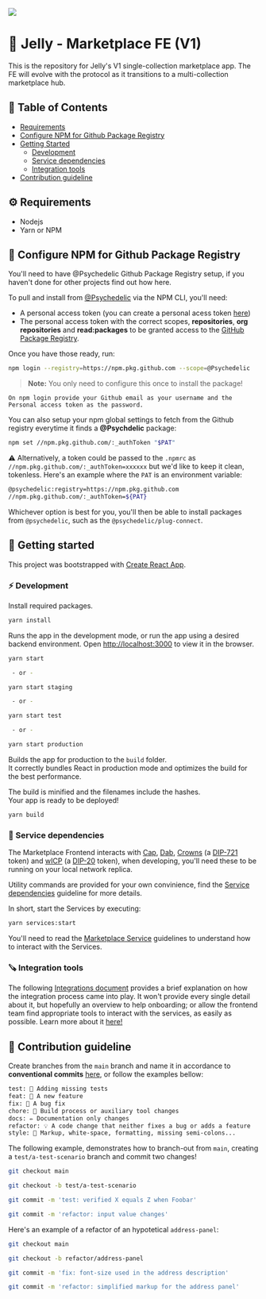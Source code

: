 ![](https://storageapi.fleek.co/fleek-team-bucket/jelly-nft.png)

# 🍭 Jelly - Marketplace FE (V1)

This is the repository for Jelly's V1 single-collection marketplace app. The FE will evolve with the protocol as it transitions to a multi-collection marketplace hub.

## 📒 Table of Contents

- [Requirements](#-requirements)
- [Configure NPM for Github Package Registry](#-configure-npm-for-github-package-registry)
- [Getting Started](#-getting-started)
  - [Development](#-development)
  - [Service dependencies](#-service-dependencies)
  - [Integration tools](#-integration-tools)
- [Contribution guideline](#-contribution-guideline)

## ⚙️ Requirements

- Nodejs
- Yarn or NPM

## 👻 Configure NPM for Github Package Registry

You'll need to have @Psychedelic Github Package Registry setup, if you haven't done for other projects find out how here.

To pull and install from [@Psychedelic](https://github.com/psychedelic) via the NPM CLI, you'll need:

- A personal access token (you can create a personal acess token [here](https://github.com/settings/tokens))
- The personal access token with the correct scopes, **repositories**, **org repositories** and **read:packages** to be granted access to the [GitHub Package Registry](https://docs.github.com/en/packages/working-with-a-github-packages-registry/working-with-the-npm-registry#authenticating-to-github-packages).

Once you have those ready, run:

```sh
npm login --registry=https://npm.pkg.github.com --scope=@Psychedelic
```

> **Note:** You only need to configure this once to install the package!

    On npm login provide your Github email as your username and the Personal access token as the password.

You can also setup your npm global settings to fetch from the Github registry everytime it finds a **@Psychdelic** package:

```sh
npm set //npm.pkg.github.com/:_authToken "$PAT"
```

⚠️ Alternatively, a token could be passed to the `.npmrc` as `//npm.pkg.github.com/:_authToken=xxxxxx` but we'd like to keep it clean, tokenless. Here's an example where the `PAT` is an environment variable:

```sh
@psychedelic:registry=https://npm.pkg.github.com
//npm.pkg.github.com/:_authToken=${PAT}
```

Whichever option is best for you, you'll then be able to install packages from `@psychedelic`, such as the `@psychedelic/plug-connect`.

## 🤔 Getting started

This project was bootstrapped with [Create React App](https://github.com/facebook/create-react-app).

### ⚡ Development

Install required packages.

```sh
yarn install
```

Runs the app in the development mode, or run the app using a desired backend environment.
Open [http://localhost:3000](http://localhost:3000) to view it in the browser.

```sh
yarn start

 - or -

yarn start staging

 - or -

yarn start test

 - or -

yarn start production
```

Builds the app for production to the `build` folder.\
It correctly bundles React in production mode and optimizes the build for the best performance.

The build is minified and the filenames include the hashes.\
Your app is ready to be deployed!

```sh
yarn build
```

### 👾 Service dependencies

The Marketplace Frontend interacts with [Cap](https://github.com/Psychedelic/cap), [Dab](https://github.com/Psychedelic/dab), [Crowns](https://github.com/Psychedelic/crowns) (a [DIP-721](https://github.com/Psychedelic/DIP721) token) and [wICP](https://github.com/Psychedelic/wicp) (a [DIP-20](https://github.com/Psychedelic/DIP20) token), when developing, you'll need these to be running on your local network replica.

Utility commands are provided for your own convinience, find the [Service dependencies](/docs/service-dependencies.md) guideline for more details.

In short, start the Services by executing:

```sh
yarn services:start
```

You'll need to read the [Marketplace Service](https://github.com/Psychedelic/nft-marketplace) guidelines to understand how to interact with the Services.

### 🪚 Integration tools

The following [Integrations document](https://github.com/Psychedelic/nft-marketplace/blob/develop/docs/integrations.md) provides a brief explanation on how the integration process came into play. It won't provide every single detail about it, but hopefully an overview to help onboarding; or allow the frontend team find appropriate tools to interact with the services, as easily as possible. Learn more about it [here!](https://github.com/Psychedelic/nft-marketplace/blob/develop/docs/integrations.md)

## 🙏 Contribution guideline

Create branches from the `main` branch and name it in accordance to **conventional commits** [here](https://www.conventionalcommits.org/en/v1.0.0/), or follow the examples bellow:

```txt
test: 💍 Adding missing tests
feat: 🎸 A new feature
fix: 🐛 A bug fix
chore: 🤖 Build process or auxiliary tool changes
docs: ✏️ Documentation only changes
refactor: 💡 A code change that neither fixes a bug or adds a feature
style: 💄 Markup, white-space, formatting, missing semi-colons...
```

The following example, demonstrates how to branch-out from `main`, creating a `test/a-test-scenario` branch and commit two changes!

```sh
git checkout main

git checkout -b test/a-test-scenario

git commit -m 'test: verified X equals Z when Foobar'

git commit -m 'refactor: input value changes'
```

Here's an example of a refactor of an hypotetical `address-panel`:

```sh
git checkout main

git checkout -b refactor/address-panel

git commit -m 'fix: font-size used in the address description'

git commit -m 'refactor: simplified markup for the address panel'
```

